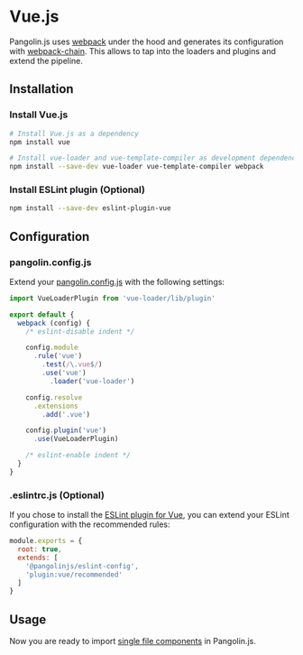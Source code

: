 # Vue.js

Pangolin.js uses [webpack](https://webpack.js.org) under the hood and generates its configuration with [webpack-chain](https://github.com/neutrinojs/webpack-chain). This allows to tap into the loaders and plugins and extend the pipeline.

## Installation

### Install Vue.js

```bash
# Install Vue.js as a dependency
npm install vue

# Install vue-loader and vue-template-compiler as development dependencies
npm install --save-dev vue-loader vue-template-compiler webpack
```

### Install ESLint plugin (Optional)

```bash
npm install --save-dev eslint-plugin-vue
```

## Configuration

### pangolin.config.js

Extend your [pangolin.config.js](/guide/configuration) with the following settings:

```js
import VueLoaderPlugin from 'vue-loader/lib/plugin'

export default {
  webpack (config) {
    /* eslint-disable indent */

    config.module
      .rule('vue')
        .test(/\.vue$/)
        .use('vue')
          .loader('vue-loader')

    config.resolve
      .extensions
        .add('.vue')

    config.plugin('vue')
      .use(VueLoaderPlugin)

    /* eslint-enable indent */
  }
}
```

### .eslintrc.js (Optional)

If you chose to install the [ESLint plugin for Vue](https://eslint.vuejs.org), you can extend your ESLint configuration with the recommended rules:

```js
module.exports = {
  root: true,
  extends: [
    '@pangolinjs/eslint-config',
    'plugin:vue/recommended'
  ]
}
```

## Usage

Now you are ready to import [single file components](https://vuejs.org/v2/guide/single-file-components.html) in Pangolin.js.

